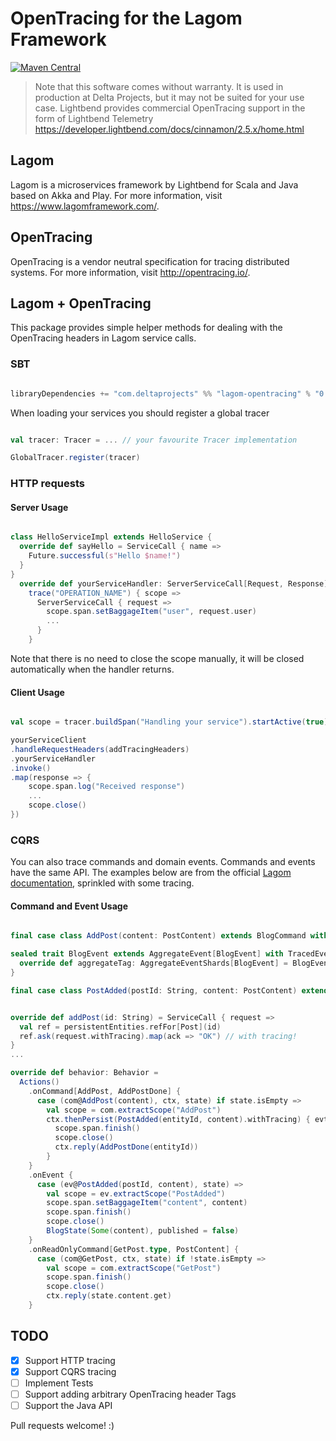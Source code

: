# OpenTracing for the Lagom Framework
[![Maven Central](https://maven-badges.herokuapp.com/maven-central/com.deltaprojects/lagom-opentracing_2.11/badge.svg)](https://maven-badges.herokuapp.com/maven-central/com.deltaprojects/lagom-opentracing)

> Note that this software comes without warranty. It is used in production at Delta Projects, but it may not be suited for your use case.
> Lightbend provides commercial OpenTracing support in the form of Lightbend Telemetry https://developer.lightbend.com/docs/cinnamon/2.5.x/home.html

## Lagom

Lagom is a microservices framework by Lightbend for Scala and Java based on Akka and Play. For more information, visit https://www.lagomframework.com/.

## OpenTracing

OpenTracing is a vendor neutral specification for tracing distributed systems. For more information, visit http://opentracing.io/.

## Lagom + OpenTracing

This package provides simple helper methods for dealing with the OpenTracing headers in Lagom service calls.

### SBT

```sbt

libraryDependencies += "com.deltaprojects" %% "lagom-opentracing" % "0.1.0"

```

When loading your services you should register a global tracer
```scala

val tracer: Tracer = ... // your favourite Tracer implementation

GlobalTracer.register(tracer)

```

### HTTP requests
#### Server Usage
```scala

class HelloServiceImpl extends HelloService {
  override def sayHello = ServiceCall { name =>
    Future.successful(s"Hello $name!")
  }
}
  override def yourServiceHandler: ServerServiceCall[Request, Response] =
    trace("OPERATION_NAME") { scope =>
      ServerServiceCall { request =>
        scope.span.setBaggageItem("user", request.user)
        ...
      }
    }

```

Note that there is no need to close the scope manually, it will be closed automatically when the handler returns.

#### Client Usage

```scala

val scope = tracer.buildSpan("Handling your service").startActive(true)

yourServiceClient
.handleRequestHeaders(addTracingHeaders)
.yourServiceHandler
.invoke()
.map(response => {
    scope.span.log("Received response")
    ...
    scope.close()
})

```

### CQRS

You can also trace commands and domain events. Commands and events have the same API. The examples below are from the official [Lagom documentation](https://www.lagomframework.com/documentation/1.4.x/scala/Home.html), sprinkled with some tracing.

#### Command and Event Usage

```scala

final case class AddPost(content: PostContent) extends BlogCommand with TracedCommand with ReplyType[AddPostDone]

sealed trait BlogEvent extends AggregateEvent[BlogEvent] with TracedEvent[BlogEvent] {
  override def aggregateTag: AggregateEventShards[BlogEvent] = BlogEvent.Tag
}

final case class PostAdded(postId: String, content: PostContent) extends BlogEvent


override def addPost(id: String) = ServiceCall { request =>
  val ref = persistentEntities.refFor[Post](id)
  ref.ask(request.withTracing).map(ack => "OK") // with tracing!
}
...

override def behavior: Behavior =
  Actions()
    .onCommand[AddPost, AddPostDone] {
      case (com@AddPost(content), ctx, state) if state.isEmpty =>
        val scope = com.extractScope("AddPost")
        ctx.thenPersist(PostAdded(entityId, content).withTracing) { evt => // with more tracing!
          scope.span.finish()
          scope.close()
          ctx.reply(AddPostDone(entityId))
        }
    }
    .onEvent {
      case (ev@PostAdded(postId, content), state) =>
        val scope = ev.extractScope("PostAdded")
        scope.span.setBaggageItem("content", content)
        scope.span.finish()
        scope.close()
        BlogState(Some(content), published = false)
    }
    .onReadOnlyCommand[GetPost.type, PostContent] {
      case (com@GetPost, ctx, state) if !state.isEmpty =>
        val scope = com.extractScope("GetPost")
        scope.span.finish()
        scope.close()
        ctx.reply(state.content.get)
    }

```

## TODO
- [x] Support HTTP tracing
- [x] Support CQRS tracing
- [ ] Implement Tests
- [ ] Support adding arbitrary OpenTracing header Tags
- [ ] Support the Java API

Pull requests welcome! :)